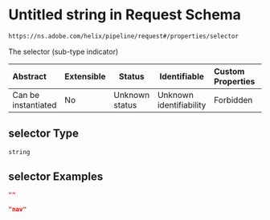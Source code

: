 # Untitled string in Request Schema

```txt
https://ns.adobe.com/helix/pipeline/request#/properties/selector
```

The selector (sub-type indicator)


| Abstract            | Extensible | Status         | Identifiable            | Custom Properties | Additional Properties | Access Restrictions | Defined In                                                          |
| :------------------ | ---------- | -------------- | ----------------------- | :---------------- | --------------------- | ------------------- | ------------------------------------------------------------------- |
| Can be instantiated | No         | Unknown status | Unknown identifiability | Forbidden         | Allowed               | none                | [request.schema.json\*](request.schema.json "open original schema") |

## selector Type

`string`

## selector Examples

```json
""
```

```json
"nav"
```
